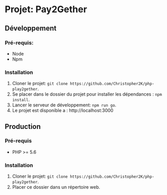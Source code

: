# Projet: Pay2Gether

## Développement
### Pré-requis: 
* Node
* Npm

### Installation
1. Cloner le projet: `git clone https://github.com/Christopher2K/php-play2gether`.
2. Se placer dans le dossier du projet pour installer les dépendances : `npm install`.
3. Lancer le serveur de développement: `npm run go`.
4. Le projet est disponible a : http://localhost:3000

## Production
### Pré-requis
* PHP >= 5.6

### Installation
1. Cloner le projet: `git clone https://github.com/Christopher2K/php-play2gether`.
2. Placer ce dossier dans un répertoire web.